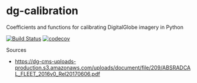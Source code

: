 # dg-calibration
Coefficients and functions for calibrating DigitalGlobe imagery in Python

[![Build Status](https://travis-ci.org/DHI-GRAS/dg-calibration.svg?branch=master)](https://travis-ci.org/DHI-GRAS/dg-calibration)
[![codecov](https://codecov.io/gh/DHI-GRAS/dg-calibration/branch/master/graph/badge.svg)](https://codecov.io/gh/DHI-GRAS/dg-calibration)

Sources
- https://dg-cms-uploads-production.s3.amazonaws.com/uploads/document/file/209/ABSRADCAL_FLEET_2016v0_Rel20170606.pdf
